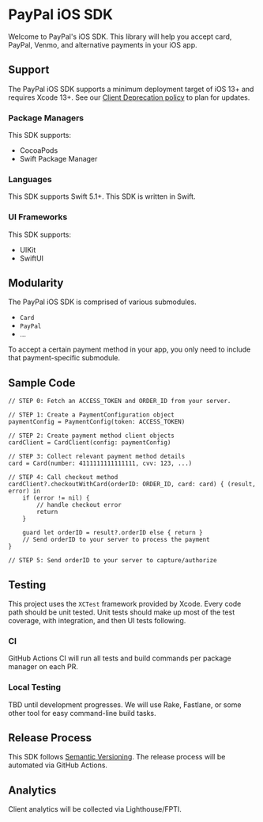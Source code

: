 # PayPal iOS SDK

Welcome to PayPal's iOS SDK. This library will help you accept card, PayPal, Venmo, and alternative payments in your iOS app.

## Support

The PayPal iOS SDK supports a minimum deployment target of iOS 13+ and requires Xcode 13+. See our [Client Deprecation policy](https://developer.paypal.com/braintree/docs/guides/client-sdk/deprecation-policy/ios/v5) to plan for updates.

### Package Managers
This SDK supports:

* CocoaPods
* Swift Package Manager

### Languages

This SDK supports Swift 5.1+. This SDK is written in Swift.

### UI Frameworks
This SDK supports:

* UIKit
* SwiftUI

## Modularity

The PayPal iOS SDK is comprised of various submodules.
* `Card`
* `PayPal`
* ...

To accept a certain payment method in your app, you only need to include that payment-specific submodule.

## Sample Code

```
// STEP 0: Fetch an ACCESS_TOKEN and ORDER_ID from your server.

// STEP 1: Create a PaymentConfiguration object
paymentConfig = PaymentConfig(token: ACCESS_TOKEN)

// STEP 2: Create payment method client objects
cardClient = CardClient(config: paymentConfig)

// STEP 3: Collect relevant payment method details
card = Card(number: 4111111111111111, cvv: 123, ...)

// STEP 4: Call checkout method
cardClient?.checkoutWithCard(orderID: ORDER_ID, card: card) { (result, error) in
    if (error != nil) {
        // handle checkout error
        return
    }
    
    guard let orderID = result?.orderID else { return }
    // Send orderID to your server to process the payment
}

// STEP 5: Send orderID to your server to capture/authorize

```


## Testing

This project uses the `XCTest` framework provided by Xcode. Every code path should be unit tested. Unit tests should make up most of the test coverage, with integration, and then UI tests following.

### CI

GitHub Actions CI will run all tests and build commands per package manager on each PR.

### Local Testing

TBD until development progresses. We will use Rake, Fastlane, or some other tool for easy command-line build tasks.

## Release Process

This SDK follows [Semantic Versioning](https://semver.org/). The release process will be automated via GitHub Actions.

## Analytics

Client analytics will be collected via Lighthouse/FPTI.